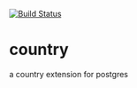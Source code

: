 [![Build Status](https://travis-ci.org/adjust/pg-country.svg?branch=master)](https://travis-ci.org/adjust/pg-country)
# country
a country extension for postgres
